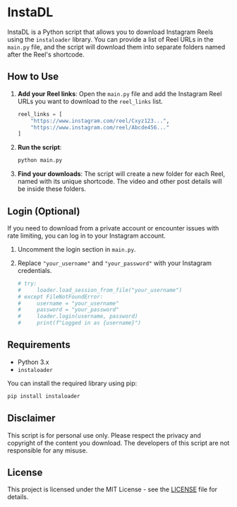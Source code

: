 # InstaDL

InstaDL is a Python script that allows you to download Instagram Reels using the `instaloader` library. You can provide a list of Reel URLs in the `main.py` file, and the script will download them into separate folders named after the Reel's shortcode.

## How to Use

1.  **Add your Reel links**: Open the `main.py` file and add the Instagram Reel URLs you want to download to the `reel_links` list.

    ```python
    reel_links = [
        "https://www.instagram.com/reel/Cxyz123...",
        "https://www.instagram.com/reel/Abcde456..."
    ]
    ```

2.  **Run the script**:

    ```bash
    python main.py
    ```

3.  **Find your downloads**: The script will create a new folder for each Reel, named with its unique shortcode. The video and other post details will be inside these folders.

## Login (Optional)

If you need to download from a private account or encounter issues with rate limiting, you can log in to your Instagram account.

1.  Uncomment the login section in `main.py`.
2.  Replace `"your_username"` and `"your_password"` with your Instagram credentials.

    ```python
    # try:
    #     loader.load_session_from_file("your_username")
    # except FileNotFoundError:
    #     username = "your_username"
    #     password = "your_password"
    #     loader.login(username, password)
    #     print(f"Logged in as {username}")
    ```

## Requirements

-   Python 3.x
-   `instaloader`

You can install the required library using pip:

```bash
pip install instaloader
```

## Disclaimer

This script is for personal use only. Please respect the privacy and copyright of the content you download. The developers of this script are not responsible for any misuse.

## License

This project is licensed under the MIT License - see the [LICENSE](LICENSE) file for details.
